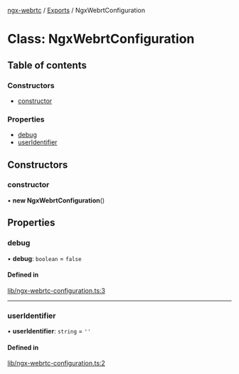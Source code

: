 [ngx-webrtc](https://github.com/lotterfriends/ngx-webrtc/tree/main/libs/ngx-webrtc/docs/README.md) / [Exports](https://github.com/lotterfriends/ngx-webrtc/tree/main/libs/ngx-webrtc/docs/modules.md) / NgxWebrtConfiguration

# Class: NgxWebrtConfiguration

## Table of contents

### Constructors

- [constructor](https://github.com/lotterfriends/ngx-webrtc/tree/main/libs/ngx-webrtc/docs/classes/NgxWebrtConfiguration.md#constructor)

### Properties

- [debug](https://github.com/lotterfriends/ngx-webrtc/tree/main/libs/ngx-webrtc/docs/classes/NgxWebrtConfiguration.md#debug)
- [userIdentifier](https://github.com/lotterfriends/ngx-webrtc/tree/main/libs/ngx-webrtc/docs/classes/NgxWebrtConfiguration.md#useridentifier)

## Constructors

### constructor

• **new NgxWebrtConfiguration**()

## Properties

### debug

• **debug**: `boolean` = `false`

#### Defined in

[lib/ngx-webrtc-configuration.ts:3](https://github.com/lotterfriends/video-chat/blob/c5292c4/libs/ngx-webrtc/src/lib/ngx-webrtc-configuration.ts#L3)

___

### userIdentifier

• **userIdentifier**: `string` = `''`

#### Defined in

[lib/ngx-webrtc-configuration.ts:2](https://github.com/lotterfriends/video-chat/blob/c5292c4/libs/ngx-webrtc/src/lib/ngx-webrtc-configuration.ts#L2)
